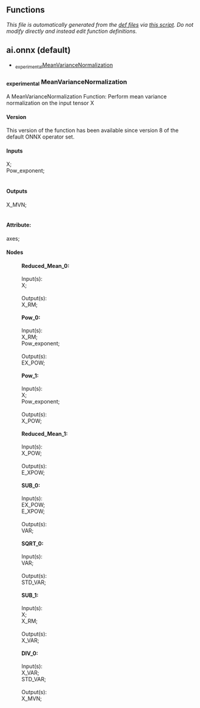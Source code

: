 ## Functions
*This file is automatically generated from the
            [def files](/onnx/defs) via [this script](/onnx/defs/gen_doc.py).
            Do not modify directly and instead edit function definitions.*
## ai.onnx (default)
  * <sub>experimental</sub><a href="#MeanVarianceNormalization">MeanVarianceNormalization</a>



### <sub>experimental</sub> <a name="MeanVarianceNormalization"></a><a name="meanvariancenormalization">**MeanVarianceNormalization**</a>

  A MeanVarianceNormalization Function: Perform mean variance normalization on the input tensor X

#### Version

This version of the function has been available since version 8 of the default ONNX operator set.

#### Inputs

<dl>
<dt>X; </dt>
<dt>Pow_exponent; </dt>
<br/></dl>

#### Outputs

<dl>
<dt>X_MVN; </dt>
<br/></dl>

#### Attribute:

<dl>
<dt>axes;<br/></dt>
</dl>

#### Nodes

<dl>
<dd><b>Reduced_Mean_0: </b></dd><br/><dd>Input(s):</dd><dd> X;</dd><br/>
<dd>Output(s):</dd><dd> X_RM;</dd><br/>
<dd><b>Pow_0: </b></dd><br/><dd>Input(s):</dd><dd> X_RM;</dd><dd> Pow_exponent;</dd><br/>
<dd>Output(s):</dd><dd> EX_POW;</dd><br/>
<dd><b>Pow_1: </b></dd><br/><dd>Input(s):</dd><dd> X;</dd><dd> Pow_exponent;</dd><br/>
<dd>Output(s):</dd><dd> X_POW;</dd><br/>
<dd><b>Reduced_Mean_1: </b></dd><br/><dd>Input(s):</dd><dd> X_POW;</dd><br/>
<dd>Output(s):</dd><dd> E_XPOW;</dd><br/>
<dd><b>SUB_0: </b></dd><br/><dd>Input(s):</dd><dd> EX_POW;</dd><dd> E_XPOW;</dd><br/>
<dd>Output(s):</dd><dd> VAR;</dd><br/>
<dd><b>SQRT_0: </b></dd><br/><dd>Input(s):</dd><dd> VAR;</dd><br/>
<dd>Output(s):</dd><dd> STD_VAR;</dd><br/>
<dd><b>SUB_1: </b></dd><br/><dd>Input(s):</dd><dd> X;</dd><dd> X_RM;</dd><br/>
<dd>Output(s):</dd><dd> X_VAR;</dd><br/>
<dd><b>DIV_0: </b></dd><br/><dd>Input(s):</dd><dd> X_VAR;</dd><dd> STD_VAR;</dd><br/>
<dd>Output(s):</dd><dd> X_MVN;</dd><br/>
</dl>


